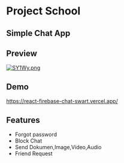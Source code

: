 
# Project School
## Simple Chat App




## Preview 
[![SY1Wy.png](https://s10.gifyu.com/images/SY1Wy.png)](https://gifyu.com/image/SY1Wy)
## Demo

https://react-firebase-chat-swart.vercel.app/

## Features

- Forgot password
- Block Chat
- Send Dokumen,Image,Video,Audio
- Friend Request

